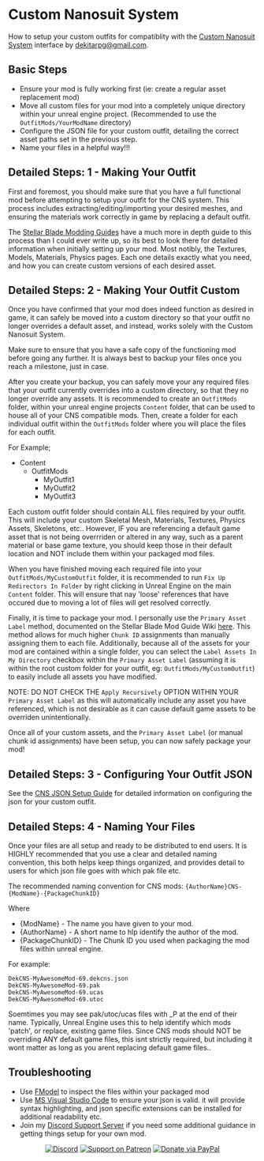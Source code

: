 
# Custom Nanosuit System 
How to setup your custom outfits for compatiblity with the [Custom Nanosuit System](https://www.nexusmods.com/stellarblade/mods/1496) interface by dekitarpg@gmail.com. 


## Basic Steps
- Ensure your mod is fully working first (ie: create a regular asset replacement mod)
- Move all custom files for your mod into a completely unique directory within your unreal engine project. (Recommended to use the `OutfitMods/YourModName` directory)
- Configure the JSON file for your custom outfit, detailing the correct asset paths set in the previous step.
- Name your files in a helpful way!!!


## Detailed Steps: 1 - Making Your Outfit
First and foremost, you should make sure that you have a full functional mod before attempting to setup your outfit for the CNS system. This process includes extracting/editing/importing your desired meshes, and ensuring the materials work correctly in game by replacing a default outfit.

The [Stellar Blade Modding Guides](https://github.com/Stellar-Blade-Modding-Team/Stellar-Blade-Modding-Guide/wiki) have a much more in depth guide to this process than I could ever write up, so its best to look there for detailed information when initially setting up your mod. Most notibly, the Textures, Models, Materials, Physics pages. Each one details exactly what you need, and how you can create custom versions of each desired asset.


## Detailed Steps: 2 - Making Your Outfit Custom
Once you have confirmed that your mod does indeed function as desired in game, it can safely be moved into a custom directory so that your outfit no longer overrides a default asset, and instead, works solely with the Custom Nanosuit System. 

Make sure to ensure that you have a safe copy of the functioning mod before going any further. It is always best to backup your files once you reach a milestone, just in case. 

After you create your backup, you can safely move your any required files that your outfit currently overrides into a custom directory, so that they no longer override any assets. It is recommended to create an `OutfitMods` folder, within your unreal engine projects `Content` folder, that can be used to house all of your CNS compatible mods. Then, create a folder for each individual outfit within the `OutfitMods` folder where you will place the files for each outfit. 

For Example;
- Content
  - OutfitMods
    - MyOutfit1
    - MyOutfit2
    - MyOutfit3
    
Each custom outfit folder should contain ALL files required by your outfit. This will include your custom Skeletal Mesh, Materials, Textures, Physics Assets, Skeletons, etc.. However, IF you are referencing a default game asset that is not being overrriden or altered in any way, such as a parent material or base game texture, you should keep those in their default location and NOT include them within your packaged mod files. 

When you have finished moving each required file into your `OutfitMods/MyCustomOutfit` folder, it is recommended to run `Fix Up Redirectors In Folder` by right clicking in Unreal Engine on the main `Content` folder. This will ensure that nay 'loose' references that have occured due to moving a lot of files will get resolved correctly. 

Finally, it is time to package your mod. I personally use the `Primary Asset Label` method, documented on the Stellar Blade Mod Guide Wiki [here](https://github.com/Stellar-Blade-Modding-Team/Stellar-Blade-Modding-Guide/wiki/Packaging-Mods#step-1-primaryassetlabel). This method allows for much higher `Chunk ID` assignments than manually assigning them to each file. Additionally, because all of the assets for your mod are contained within a single folder, you can select the `Label Assets In My Directory` checkbox within the `Primary Asset Label` (assuming it is within the root custom folder for your outfit, eg: `OutfitMods/MyCustomOutfit`) to easily include all assets you have modified. 

NOTE: DO NOT CHECK THE `Apply Recursively` OPTION WITHIN YOUR `Primary Asset Label` as this will automatically include any asset you have referenced, which is not desirable as it can cause default game assets to be overriden unintentionally. 

Once all of your custom assets, and the `Primary Asset Label` (or manual chunk id assignments) have been setup, you can now safely package your mod!


## Detailed Steps: 3 - Configuring Your Outfit JSON
See the [CNS JSON Setup Guide](/guides/cns-json-setup.md) for detailed information on configuring the json for your custom outfit. 


## Detailed Steps: 4 - Naming Your Files
Once your files are all setup and ready to be distributed to end users. It is HIGHLY recommended that you use a clear and detailed naming convention, this both helps keep things organized, and provides detail to users for which json file goes with which pak file etc. 

The recommended naming convention for CNS mods: `{AuthorName}CNS-{ModName}-{PackageChunkID}`

Where 
- {ModName} - The name you have given to your mod.
- {AuthorName} - A short name to hlp identify the author of the mod.
- {PackageChunkID} - The Chunk ID you used when packaging the mod files within unreal engine.

For example: 
```
DekCNS-MyAwesomeMod-69.dekcns.json
DekCNS-MyAwesomeMod-69.pak
DekCNS-MyAwesomeMod-69.ucas
DekCNS-MyAwesomeMod-69.utoc
```

Soemtimes you may see pak/utoc/ucas files with _P at the end of their name. Typically, Unreal Engine uses this to help identify which mods 'patch', or replace, existing game files. Since CNS mods should NOT be overriding ANY default game files, this isnt strictly required, but including it wont matter as long as you arent replacing default game files.. 


## Troubleshooting
- Use [FModel](https://github.com/4sval/FModel) to inspect the files within your packaged mod
- Use [MS Visual Studio Code](https://code.visualstudio.com/) to ensure your json is valid. it will provide syntax highlighting, and json specific extensions can be installed for additional readability etc. 
- Join my [Discord Support Server](https://discord.gg/DCXh2TUF2u) if you need some additional guidance in getting things setup for your own mod. 


<div align="center">

[![Discord](https://img.shields.io/discord/1132980259596271657?logo=discord&style=for-the-badge&logoColor=e4e4e4&label=Support%20Server)](https://discord.gg/WyTdramBkm)
[![Support on Patreon](https://img.shields.io/badge/Support-Patreon-orange?logo=patreon&style=for-the-badge)](https://www.patreon.com/DekitaRPG)
[![Donate via PayPal](https://img.shields.io/badge/Donate-PayPal-0070BA?logo=paypal&style=for-the-badge)](https://www.paypal.me/DekitaRPG)

</div>